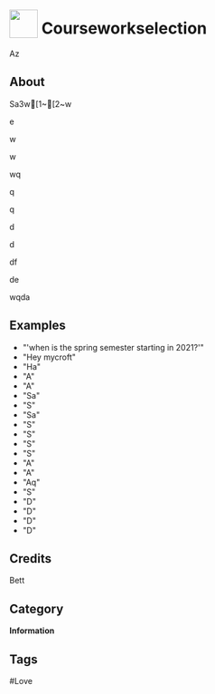 # <img src="https://raw.githack.com/FortAwesome/Font-Awesome/master/svgs/solid/circle.svg" card_color="#22A7F0" width="50" height="50" style="vertical-align:bottom"/> Courseworkselection
Az

## About
Sa3w[1~[2~w

e

w

w

wq

q

q

d

d

df

de

wqda

## Examples
* "'when is the spring semester starting in 2021?'"
* "Hey mycroft"
* "Ha"
* "A"
* "A"
* "Sa"
* "S"
* "Sa"
* "S"
* "S"
* "S"
* "S"
* "A"
* "A"
* "Aq"
* "S"
* "D"
* "D"
* "D"
* "D"

## Credits
Bett

## Category
**Information**

## Tags
#Love

